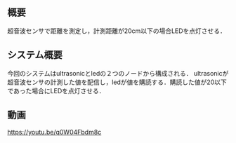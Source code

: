 ## 概要
超音波センサで距離を測定し，計測距離が20cm以下の場合LEDを点灯させる．

## システム概要 
今回のシステムはultrasonicとledの２つのノードから構成される．
ultrasonicが超音波センサの計測した値を配信し，ledが値を購読する．購読した値が20以下であった場合にLEDを点灯させる．

## 動画
https://youtu.be/q0W04Fbdm8c
